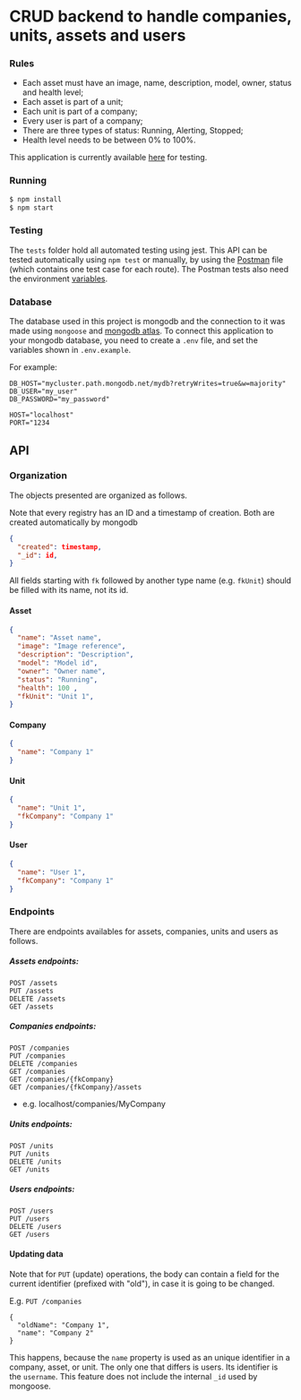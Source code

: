 # CRUD backend to handle companies, units, assets and users

### Rules
- Each asset must have an image, name, description, model, owner, status and health level;
- Each asset is part of a unit;
- Each unit is part of a company;
- Every user is part of a company;
- There are three types of status: Running, Alerting, Stopped;
- Health level needs to be between 0% to 100%.


This application is currently available [here](https://tractianapi.herokuapp.com/) for testing.

### Running

```sh
$ npm install
$ npm start
```

### Testing

The `tests` folder hold all automated testing using jest.
This API can be tested automatically using `npm test` or manually, by using the [Postman](https://github.com/Felipe31/CRUD-API/blob/main/postman/Tractian%20Backend.postman_collection.json) file (which contains one test case for each route). The Postman tests also need the environment [variables](https://github.com/Felipe31/CRUD-API/blob/main/postman/Localhost.postman_environment.json).

### Database

The database used in this project is mongodb and the connection to it was made using `mongoose` and [mongodb atlas](https://www.mongodb.com/atlas/database). To connect this application to your mongodb database, you need to create a `.env` file, and set the variables shown in `.env.example`.

For example:
```
DB_HOST="mycluster.path.mongodb.net/mydb?retryWrites=true&w=majority"
DB_USER="my_user"
DB_PASSWORD="my_password"

HOST="localhost"
PORT="1234
```

## API

### Organization

The objects presented are organized as follows.

Note that every registry has an ID and a timestamp of creation. Both are created automatically by mongodb
```json
{
  "created": timestamp,
  "_id": id,
}
```

All fields starting with `fk` followed by another type name (e.g. `fkUnit`) should be filled with its name, not its id.

#### Asset
```json
{
  "name": "Asset name",
  "image": "Image reference",
  "description": "Description",
  "model": "Model id",
  "owner": "Owner name",
  "status": "Running",
  "health": 100 ,
  "fkUnit": "Unit 1",
}
```

#### Company
```json
{
  "name": "Company 1"
}
```

#### Unit
```json
{
  "name": "Unit 1",
  "fkCompany": "Company 1"
}
```

#### User
```json
{
  "name": "User 1",
  "fkCompany": "Company 1"
}
```
### Endpoints
There are endpoints availables for assets, companies, units and users as follows.

##### Assets endpoints:
```
POST /assets
PUT /assets
DELETE /assets
GET /assets
```

##### Companies endpoints:
```
POST /companies
PUT /companies
DELETE /companies
GET /companies
GET /companies/{fkCompany}
GET /companies/{fkCompany}/assets
```
* e.g. localhost/companies/MyCompany

##### Units endpoints:
```
POST /units
PUT /units
DELETE /units
GET /units
```

##### Users endpoints:
```
POST /users
PUT /users
DELETE /users
GET /users
```

#### Updating data
Note that for `PUT` (update) operations, the body can contain a field for the current identifier (prefixed with "old"), in case it is going to be changed.

E.g. `PUT /companies`
```
{
  "oldName": "Company 1",
  "name": "Company 2"
}
```
This happens, because the `name` property is used as an unique identifier in a company, asset, or unit. The only one that differs is users. Its identifier is the `username`.
This feature does not include the internal `_id` used by mongoose.

